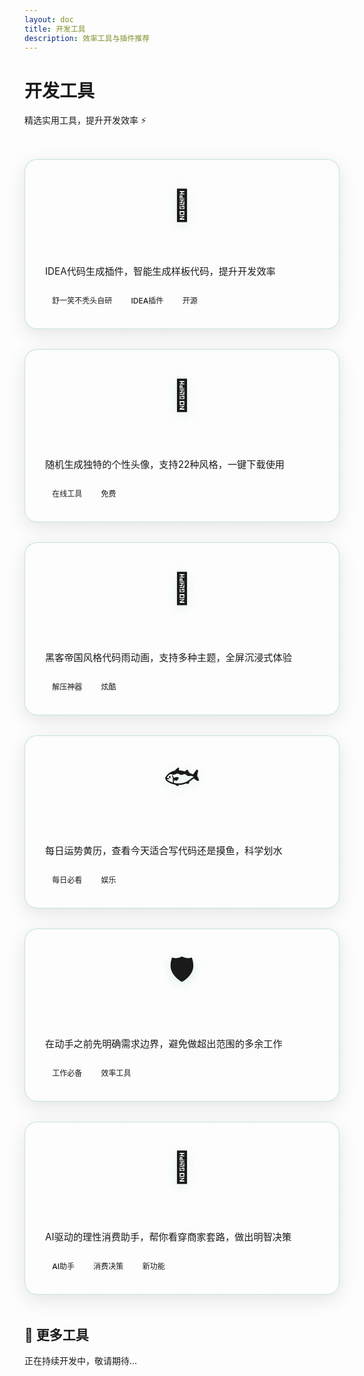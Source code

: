 ```yaml
---
layout: doc
title: 开发工具
description: 效率工具与插件推荐
---
```


# 开发工具

精选实用工具，提升开发效率 ⚡

<div class="tools-grid">


  <a href="/articles/panda-coder-intro" class="tool-card">
    <div class="tool-icon">🐼</div>
    <h3 class="tool-title">PandaCoder</h3>
    <p class="tool-desc">IDEA代码生成插件，智能生成样板代码，提升开发效率</p>
    <div class="tool-tags">
      <span class="tool-tag">舒一笑不秃头自研</span>
      <span class="tool-tag">IDEA插件</span>
      <span class="tool-tag">开源</span>
    </div>
  </a>
  
  <a href="./avatar-generator/" class="tool-card">
    <div class="tool-icon">🎨</div>
    <h3 class="tool-title">头像生成器</h3>
    <p class="tool-desc">随机生成独特的个性头像，支持22种风格，一键下载使用</p>
    <div class="tool-tags">
      <span class="tool-tag">在线工具</span>
      <span class="tool-tag">免费</span>
    </div>
  </a>

  <a href="./code-rain/" class="tool-card">
    <div class="tool-icon">💚</div>
    <h3 class="tool-title">代码雨</h3>
    <p class="tool-desc">黑客帝国风格代码雨动画，支持多种主题，全屏沉浸式体验</p>
    <div class="tool-tags">
      <span class="tool-tag">解压神器</span>
      <span class="tool-tag">炫酷</span>
    </div>
  </a>

  <a href="./dev-fortune/" class="tool-card">
    <div class="tool-icon">🐟</div>
    <h3 class="tool-title">程序员摸鱼日历</h3>
    <p class="tool-desc">每日运势黄历，查看今天适合写代码还是摸鱼，科学划水</p>
    <div class="tool-tags">
      <span class="tool-tag">每日必看</span>
      <span class="tool-tag">娱乐</span>
    </div>
  </a>

  <a href="./requirement-boundary/" class="tool-card">
    <div class="tool-icon">🛡️</div>
    <h3 class="tool-title">需求边界守卫者</h3>
    <p class="tool-desc">在动手之前先明确需求边界，避免做超出范围的多余工作</p>
    <div class="tool-tags">
      <span class="tool-tag">工作必备</span>
      <span class="tool-tag">效率工具</span>
    </div>
  </a>

  <a href="./consumer-copilot/" class="tool-card">
    <div class="tool-icon">🤖</div>
    <h3 class="tool-title">消费决策助手</h3>
    <p class="tool-desc">AI驱动的理性消费助手，帮你看穿商家套路，做出明智决策</p>
    <div class="tool-tags">
      <span class="tool-tag">AI助手</span>
      <span class="tool-tag">消费决策</span>
      <span class="tool-tag">新功能</span>
    </div>
  </a>

</div>

## 🎯 更多工具

正在持续开发中，敬请期待...

<style scoped>
.tools-grid {
  display: grid;
  grid-template-columns: repeat(auto-fit, minmax(300px, 1fr));
  gap: 2rem;
  margin: 3rem 0;
}

.tool-card {
  position: relative;
  padding: 2rem;
  border-radius: 20px;
  background: linear-gradient(145deg, 
    rgba(255, 255, 255, 0.1) 0%, 
    rgba(255, 255, 255, 0.05) 100%);
  backdrop-filter: blur(10px);
  border: 1.5px solid rgba(62, 175, 124, 0.3);
  transition: all 0.4s cubic-bezier(0.4, 0, 0.2, 1);
  text-decoration: none;
  display: block;
  overflow: hidden;
  box-shadow: 0 8px 30px rgba(0, 0, 0, 0.1);
}

.tool-card::before {
  content: '';
  position: absolute;
  top: -2px;
  left: -2px;
  right: -2px;
  bottom: -2px;
  background: linear-gradient(135deg, 
    rgba(62, 175, 124, 0.4),
    rgba(52, 211, 153, 0.3),
    rgba(62, 175, 124, 0.4));
  opacity: 0;
  transition: all 0.4s ease;
  border-radius: 20px;
  z-index: -1;
  filter: blur(12px);
}

.tool-card:hover {
  transform: translateY(-8px) scale(1.02);
  border-color: rgba(62, 175, 124, 0.6);
  box-shadow: 0 20px 50px rgba(62, 175, 124, 0.2);
}

.tool-card:hover::before {
  opacity: 1;
}

.tool-icon {
  font-size: 3rem;
  margin-bottom: 1rem;
  display: flex;
  align-items: center;
  justify-content: center;
  height: 80px;
  filter: drop-shadow(0 4px 8px rgba(62, 175, 124, 0.2));
}

.tool-title {
  margin: 0 0 0.75rem;
  font-size: 1.4rem;
  font-weight: 600;
  color: var(--vp-c-text-1);
  background: linear-gradient(135deg, 
    var(--vp-c-text-1) 0%, 
    var(--vp-c-brand-1) 100%);
  -webkit-background-clip: text;
  background-clip: text;
  -webkit-text-fill-color: transparent;
}

.tool-desc {
  margin: 0 0 1.25rem;
  font-size: 0.95rem;
  line-height: 1.6;
  color: var(--vp-c-text-2);
}

.tool-tags {
  display: flex;
  gap: 0.5rem;
  flex-wrap: wrap;
}

.tool-tag {
  font-size: 0.75rem;
  padding: 0.3rem 0.7rem;
  border-radius: 12px;
  background: linear-gradient(135deg, 
    var(--vp-c-brand-dimm), 
    rgba(62, 175, 124, 0.1));
  color: var(--vp-c-brand-1);
  border: 1px solid var(--vp-c-brand-1);
  font-weight: 500;
}

.dark .tool-card {
  background: linear-gradient(145deg, 
    rgba(255, 255, 255, 0.08) 0%, 
    rgba(255, 255, 255, 0.04) 100%);
  box-shadow: 0 8px 30px rgba(0, 0, 0, 0.3);
}

.dark .tool-card:hover {
  box-shadow: 0 20px 50px rgba(62, 175, 124, 0.25);
}

@media (max-width: 768px) {
  .tools-grid {
    grid-template-columns: 1fr;
    gap: 1.5rem;
  }
  
  .tool-card {
    padding: 1.5rem;
  }
  
  .tool-icon {
    font-size: 2.5rem;
    height: 60px;
  }
}
</style>

